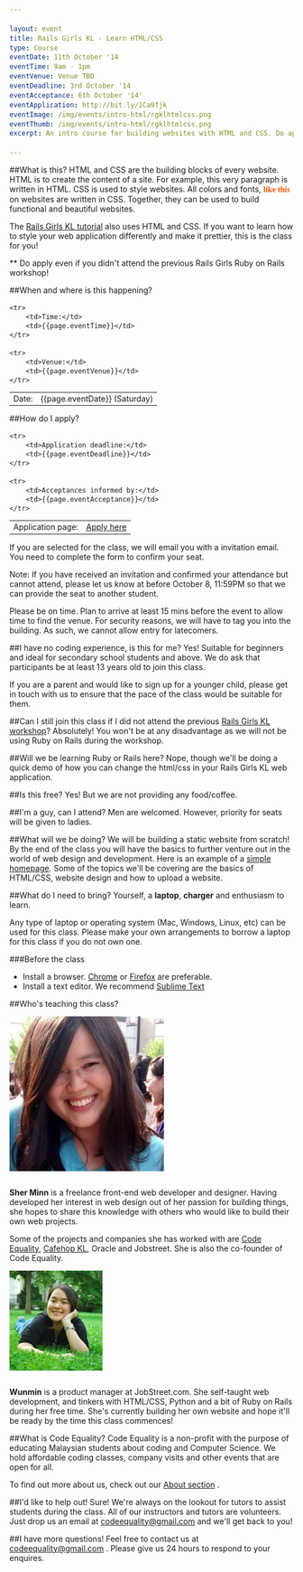 ```yaml
---

layout: event
title: Rails Girls KL - Learn HTML/CSS 
type: Course
eventDate: 11th October '14
eventTime: 9am - 1pm
eventVenue: Venue TBD
eventDeadline: 3rd October '14
eventAcceptance: 6th October '14'
eventApplication: http://bit.ly/1Ca9fjk
eventImage: /img/events/intro-html/rgklhtmlcss.png
eventThumb: /img/events/intro-html/rgklhtmlcss.png
excerpt: An intro course for building websites with HTML and CSS. Do apply even if you didn't attend the previous Rails Girls Ruby on Rails workshop!

---
```

<!-- <a class="large" target="_blank" href="/img/events/intro-js/intro-js-poster.png">Event poster</a>
-->

##What is this?
HTML and CSS are the building blocks of every website. HTML is to create the content of a site. For example, this very paragraph is written in HTML. CSS is used to style websites. All colors and fonts, <span style="color:#f25405; font-weight:bold; font-family:Arvo, serif">like this</span> on websites are written in CSS. Together, they can be used to build functional and beautiful websites.

The [Rails Girls KL tutorial](http://railsgirls-my.github.io/app/) also uses HTML and CSS. If you want to learn how to style your web application differently and make it prettier, this is the class for you!

** Do apply even if you didn't attend the previous Rails Girls Ruby on Rails workshop!

##When and where is this happening?
<table class="ce-event-details-table">
	<tr>
		<td>Date:</td>
		<td>{{page.eventDate}} (Saturday)</td>
	</tr>

	<tr>
		<td>Time:</td>
		<td>{{page.eventTime}}</td>
	</tr>

	<tr>
		<td>Venue:</td>
		<td>{{page.eventVenue}}</td>
	</tr>
</table>

##How do I apply?
<table class="ce-event-details-table">
	<tr>
		<td>Application page:</td>
		<td><a href="{{page.eventApplication}}">Apply here</a></td>
	</tr>

	<tr>
		<td>Application deadline:</td>
		<td>{{page.eventDeadline}}</td>
	</tr>

	<tr>
		<td>Acceptances informed by:</td>
		<td>{{page.eventAcceptance}}</td>
	</tr>
</table>

If you are selected for the class, we will email you with a invitation email. You need to complete the form to confirm your seat.

<div class="well">
Note: If you have received an invitation and confirmed your attendance but cannot attend, please let us know at before October 8, 11:59PM so that we can provide the seat to another student.
</div>

Please be on time. Plan to arrive at least 15 mins before the event to allow time to find the venue. For security reasons, we will have to tag you into the building. As such, we cannot allow entry for latecomers.

##I have no coding experience, is this for me?
Yes! Suitable for beginners and ideal for secondary school students and above. We do ask that participants be at least 13 years old to join this class. 

If you are a parent and would like to sign up for a younger child, please get in touch with us to ensure that the pace of the class would be suitable for them.

##Can I still join this class if I did not attend the previous [Rails Girls KL workshop](http://railsgirls.com/kl)?
Absolutely! You won't be at any disadvantage as we will not be using Ruby on Rails during the workshop.

##Will we be learning Ruby or Rails here?
Nope, though we'll be doing a quick demo of how you can change the html/css in your Rails Girls KL web application.

##Is this free?
Yes! But we are not providing any food/coffee. 

##I'm a guy, can I attend?
Men are welcomed. However, priority for seats will be given to ladies.

##What will we be doing?
We will be building a static website from scratch! By the end of the class you will have the basics to further venture out in the world of web design and development. Here is an example of a <a href="http://mcopages.com/sherminn/" target="_blank">simple homepage</a>. Some of the topics we'll be covering are the basics of HTML/CSS, website design and how to upload a website.

##What do I need to bring?
Yourself, a __laptop__, __charger__ and enthusiasm to learn. 

Any type of laptop or operating system (Mac, Windows, Linux, etc) can be used for this class. Please make your own arrangements to borrow a laptop for this class if you do not own one.

###Before the class
* Install a browser. [Chrome](https://www.google.com/intl/en/chrome/browser/) or [Firefox](http://www.mozilla.org/en-US/firefox/new/) are preferable.
* Install a text editor. We recommend [Sublime Text](http://www.sublimetext.com/)


##Who's teaching this class?

<div class="row">
	<div class="col-sm-3 col-lg-2">
		<img class="img-responsive" src="/img/events/intro-html/sherminn.jpg" style="padding-bottom: 12px"/>
	</div>
	<div class="col-sm-9 col-lg-10">
		<p>
			<strong>Sher Minn</strong> is a freelance front-end web developer and designer. Having developed her interest in web design out of her passion for building things, she hopes to share this knowledge with others who would like to build their own web projects. </p>
		<p>
			Some of the projects and companies she has worked with are <a target="_blank" href="http://codeequality.org">Code Equality</a>, <a target="_blank" href="http://cafehopkl.com">Cafehop KL</a>, Oracle and Jobstreet. She is also the co-founder of Code Equality.
		</p>
	</div>
</div>

<div class="row">
	<div class="col-sm-3 col-lg-2">
		<img class="img-responsive" src="/img/events/intro-html/wunmin.jpg" style="padding-bottom: 12px"/>
	</div>
	<div class="col-sm-9 col-lg-10">
		<p>
			<strong>Wunmin</strong> is a product manager at JobStreet.com. She self-taught web development, and tinkers with HTML/CSS, Python and a bit of Ruby on Rails during her free time. She's currently building her own website and hope it'll be ready by the time this class commences!</p>
	</div>
</div>
 
##What is Code Equality? 
Code Equality is a non-profit with the purpose of educating Malaysian students about coding and Computer Science. We hold affordable coding classes, company visits and other events that are open for all.  

To find out more about us, check out our <a href="http://codeequality.org/index.html#about">About section</a>
. 

##I'd like to help out!
Sure! We're always on the lookout for tutors to assist students during the class. All of our instructors and tutors are volunteers. Just drop us an email at
<a href="mailto:codeequality@gmail.com">codeequality@gmail.com</a>
and we'll get back to you!

##I have more questions!
Feel free to contact us at
<a href="mailto:codeequality@gmail.com">codeequality@gmail.com</a>
. Please give us 24 hours to respond to your enquires.